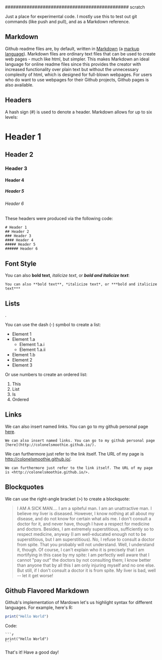 ############################################## scratch

Just a place for experimental code. I mostly use this to test out git commands (like push and pull), and as a Markdown reference.

## Markdown

Github readme files are, by default, written in [Markdown](http://en.wikipedia.org/wiki/Markdown) (a [markup language](http://en.wikipedia.org/wiki/Markup_language)). Markdown files are ordinary text files that can be used to create web pages - much like html, but simpler. This makes Markdown an ideal language for online readme files since this provides the creator with increased functionality over plain text but without the unnecessary complexity of html, which is designed for full-blown webpages. For users who do want to use webpages for their Github projects, Github pages is also available.


## Headers

A hash sign (\#) is used to denote a header. Markdown allows for up to six levels:

# Header 1
## Header 2
### Header 3
#### Header 4
##### Header 5
###### Header 6

These headers were produced via the following code:

    # Header 1
    ## Header 2
    ### Header 3
    #### Header 4
    ##### Header 5
    ###### Header 6
    
## Font Style

You can also **bold text**, *italicize text*, or ***bold and italicize text***:

    You can also **bold text**, *italicize text*, or ***bold and italicize text***

## Lists
.

You can use the dash (\-) symbol to create a list:

- Element 1
 - Element 1.a
     - Element 1.a.i
     - Element 1.a.ii
 - Element 1.b
- Element 2
- Element 3

Or use numbers to create an ordered list:

1. This
2. List
3. Is
4. Ordered

## Links

We can also insert named links. You can go to my github personal page [here](http://colonelsmoothie.github.io/).

    We can also insert named links. You can go to my github personal page [here](http://colonelsmoothie.github.io/).
    
We can furthermore just refer to the link itself. The URL of my page is <http://colonelsmoothie.github.io/>.

    We can furthermore just refer to the link itself. The URL of my page is <http://colonelsmoothie.github.io/>.
    
## Blockquotes

We can use the right-angle bracket (\>) to create a blockquote:

 
> I AM A SICK MAN.... I am a spiteful man. I am an unattractive man. I believe my liver is diseased. However, I know nothing at all about my disease, and do not know for certain what ails me. I don't consult a doctor for it, and never have, though I have a respect for medicine and doctors. Besides, I am extremely superstitious, sufficiently so to respect medicine, anyway (I am well-educated enough not to be superstitious, but I am superstitious). No, I refuse to consult a doctor from spite. That you probably will not understand. Well, I understand it, though. Of course, I can't explain who it is precisely that I am mortifying in this case by my spite: I am perfectly well aware that I cannot "pay out" the doctors by not consulting them; I know better than anyone that by all this I am only injuring myself and no one else. But still, if I don't consult a doctor it is from spite. My liver is bad, well -- let it get worse! 

## Github Flavored Markdown

Github's implementation of Mardown let's us highlight syntax for different languages. For example, here's R:

```r
print("Hello World")
```

Code:

    ```r
    print("Hello World")
    ```
    
That's it! Have a good day!
